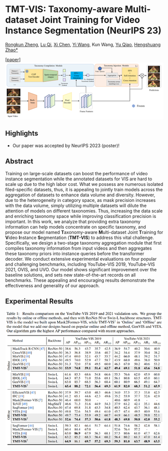 # TMT-VIS: Taxonomy-aware Multi-dataset Joint Training for Video Instance Segmentation (NeurIPS 23)
[Rongkun Zheng](https://rkzheng99.github.io), [Lu Qi](http://luqi.info/), [Xi Chen](https://xavierchen34.github.io/), [Yi Wang](https://shepnerd.github.io/), Kun Wang, [Yu Qiao](https://scholar.google.com/citations?user=gFtI-8QAAAAJ&hl=zh-CN&oi=ao), [Hengshuang Zhao*](https://hszhao.github.io/)

[[paper]](https://arxiv.org/abs/2312.06630)
![image](https://github.com/rkzheng99/TMT-VIS/blob/main/img/model.png)

## Highlights
- Our paper was accepted by NeurIPS 2023 (poster)!

## Abstract
Training on large-scale datasets can boost the performance of video instance segmentation while the annotated datasets for VIS are hard to scale up due to the high labor cost. What we possess are numerous isolated filed-specific datasets, thus, it is appealing to jointly train models across the aggregation of datasets to enhance data volume and diversity. However, due to the heterogeneity in category space, as mask precision increases with the data volume, simply utilizing multiple datasets will dilute the attention of models on different taxonomies. Thus, increasing the data scale and enriching taxonomy space while improving classification precision is important. In this work, we analyze that providing extra taxonomy information can help models concentrate on specific taxonomy, and propose our model named **T**axonomy-aware **M**ulti-dataset Joint **T**raining for **V**ideo **I**nstance **S**egmentation (**TMT-VIS**) to address this vital challenge. Specifically, we design a two-stage taxonomy aggregation module that first compiles taxonomy information from input videos and then aggregates these taxonomy priors into instance queries before the transformer decoder. We conduct extensive experimental evaluations on four popular and challenging benchmarks, including YouTube-VIS 2019, YouTube-VIS 2021, OVIS, and UVO. Our model shows significant improvement over the baseline solutions, and sets new state-of-the-art records on all benchmarks. These appealing and encouraging results demonstrate the effectiveness and generality of our approach.

## Experimental Results
![image](https://github.com/rkzheng99/TMT-VIS/blob/main/img/results.png)


